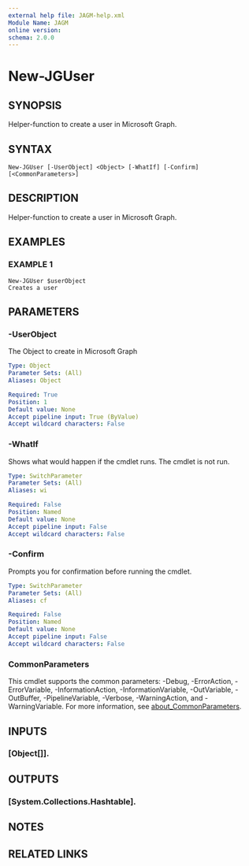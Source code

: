 ```yaml
---
external help file: JAGM-help.xml
Module Name: JAGM
online version:
schema: 2.0.0
---
```


# New-JGUser

## SYNOPSIS
Helper-function to create a user in Microsoft Graph.

## SYNTAX

```
New-JGUser [-UserObject] <Object> [-WhatIf] [-Confirm] [<CommonParameters>]
```

## DESCRIPTION
Helper-function to create a user in Microsoft Graph.

## EXAMPLES

### EXAMPLE 1
```
New-JGUser $userObject
Creates a user
```

## PARAMETERS

### -UserObject
The Object to create in Microsoft Graph

```yaml
Type: Object
Parameter Sets: (All)
Aliases: Object

Required: True
Position: 1
Default value: None
Accept pipeline input: True (ByValue)
Accept wildcard characters: False
```

### -WhatIf
Shows what would happen if the cmdlet runs.
The cmdlet is not run.

```yaml
Type: SwitchParameter
Parameter Sets: (All)
Aliases: wi

Required: False
Position: Named
Default value: None
Accept pipeline input: False
Accept wildcard characters: False
```

### -Confirm
Prompts you for confirmation before running the cmdlet.

```yaml
Type: SwitchParameter
Parameter Sets: (All)
Aliases: cf

Required: False
Position: Named
Default value: None
Accept pipeline input: False
Accept wildcard characters: False
```

### CommonParameters
This cmdlet supports the common parameters: -Debug, -ErrorAction, -ErrorVariable, -InformationAction, -InformationVariable, -OutVariable, -OutBuffer, -PipelineVariable, -Verbose, -WarningAction, and -WarningVariable. For more information, see [about_CommonParameters](http://go.microsoft.com/fwlink/?LinkID=113216).

## INPUTS

### [Object[]].
## OUTPUTS

### [System.Collections.Hashtable].
## NOTES

## RELATED LINKS
